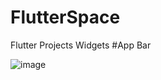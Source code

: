 # FlutterSpace
Flutter Projects Widgets
#App Bar
<br>

![image](https://github.com/GabrielMouraKT/FlutterSpace/assets/69040085/3bcb808e-c023-48ad-be1f-65242b0fd728)

